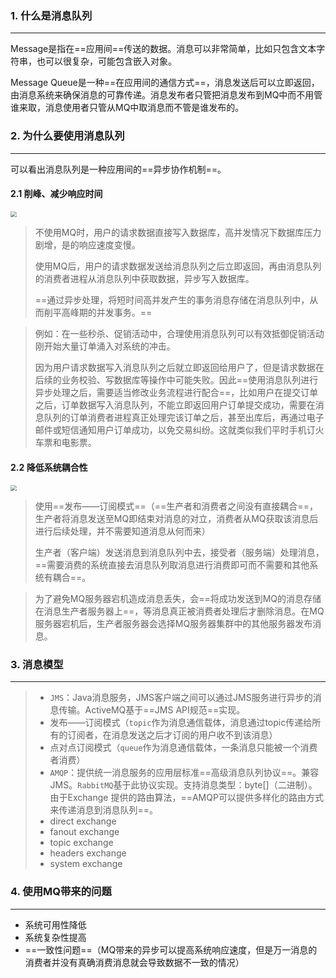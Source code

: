 ### 1. 什么是消息队列

---

Message是指在==应用间==传送的数据。消息可以非常简单，比如只包含文本字符串，也可以很复杂，可能包含嵌入对象。

Message Queue是一种==在应用间的通信方式==，消息发送后可以立即返回，由消息系统来确保消息的可靠传递。消息发布者只管把消息发布到MQ中而不用管谁来取，消息使用者只管从MQ中取消息而不管是谁发布的。



### 2. 为什么要使用消息队列

---

可以看出消息队列是一种应用间的==异步协作机制==。



#### 2.1 削峰、减少响应时间

<img src="https://tva1.sinaimg.cn/large/008i3skNgy1grbb4hp938j31yz0u042t.jpg" style="zoom:60%">

>不使用MQ时，用户的请求数据直接写入数据库，高并发情况下数据库压力剧增，是的响应速度变慢。
>
>使用MQ后，用户的请求数据发送给消息队列之后立即返回，再由消息队列的消费者进程从消息队列中获取数据，异步写入数据库。
>
>==通过异步处理，将短时间高并发产生的事务消息存储在消息队列中，从而削平高峰期的并发事务。==

>例如：在一些秒杀、促销活动中，合理使用消息队列可以有效抵御促销活动刚开始大量订单涌入对系统的冲击。
>
>因为用户请求数据写入消息队列之后就立即返回给用户了，但是请求数据在后续的业务校验、写数据库等操作中可能失败。因此==使用消息队列进行异步处理之后，需要适当修改业务流程进行配合==，比如用户在提交订单之后，订单数据写入消息队列，不能立即返回用户订单提交成功，需要在消息队列的订单消费者进程真正处理完该订单之后，甚至出库后，再通过电子邮件或短信通知用户订单成功，以免交易纠纷。这就类似我们平时手机订火车票和电影票。



#### 2.2 降低系统耦合性

<img src="https://tva1.sinaimg.cn/large/008i3skNgy1grbcavbbirj31uw0u0wjp.jpg" style="zoom:60%">

>使用==发布——订阅模式==（==生产者和消费者之间没有直接耦合==，生产者将消息发送至MQ即结束对消息的对立，消费者从MQ获取该消息后进行后续处理，并不需要知道消息从何而来）
>
>生产者（客户端）发送消息到消息队列中去，接受者（服务端）处理消息，==需要消费的系统直接去消息队列取消息进行消费即可而不需要和其他系统有耦合==。

>为了避免MQ服务器宕机造成消息丢失，会==将成功发送到MQ的消息存储在消息生产者服务器上==，等消息真正被消费者处理后才删除消息。在MQ服务器宕机后，生产者服务器会选择MQ服务器集群中的其他服务器发布消息。



### 3. 消息模型

---

>- `JMS`：Java消息服务，JMS客户端之间可以通过JMS服务进行异步的消息传输。ActiveMQ基于==JMS API规范==实现。
>  - 发布——订阅模式（`topic`作为消息通信载体，消息通过topic传递给所有的订阅者，在消息发送之后才订阅的用户收不到该消息）
>  - 点对点订阅模式（`queue`作为消息通信载体，一条消息只能被一个消费者消费）
>- `AMQP`：提供统一消息服务的应用层标准==高级消息队列协议==。兼容JMS。`RabbitMQ`基于此协议实现。支持消息类型：byte[]（二进制）。由于Exchange 提供的路由算法，==AMQP可以提供多样化的路由方式来传递消息到消息队列==。
>  - direct exchange
>  - fanout exchange
>  - topic exchange
>  - headers exchange
>  - system exchange



### 4. 使用MQ带来的问题

---

- 系统可用性降低
- 系统复杂性提高
- ==一致性问题==（MQ带来的异步可以提高系统响应速度，但是万一消息的消费者并没有真确消费消息就会导致数据不一致的情况）


